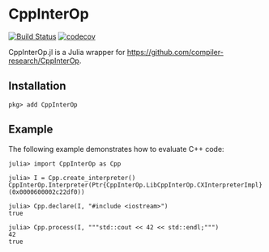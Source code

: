 # CppInterOp

[![Build Status](https://github.com/Gnimuc/CppInterOp.jl/actions/workflows/CI.yml/badge.svg?branch=main)](https://github.com/Gnimuc/CppInterOp.jl/actions/workflows/CI.yml?query=branch%3Amain)
[![codecov](https://codecov.io/gh/Gnimuc/CppInterOp.jl/graph/badge.svg?token=dROvWMipWJ)](https://codecov.io/gh/Gnimuc/CppInterOp.jl)

CppInterOp.jl is a Julia wrapper for https://github.com/compiler-research/CppInterOp.

## Installation

```julia-repl
pkg> add CppInterOp
```

## Example

The following example demonstrates how to evaluate C++ code:

```julia-repl
julia> import CppInterOp as Cpp

julia> I = Cpp.create_interpreter()
CppInterOp.Interpreter(Ptr{CppInterOp.LibCppInterOp.CXInterpreterImpl}(0x0000600002c22df0))

julia> Cpp.declare(I, "#include <iostream>")
true

julia> Cpp.process(I, """std::cout << 42 << std::endl;""")
42
true
```
